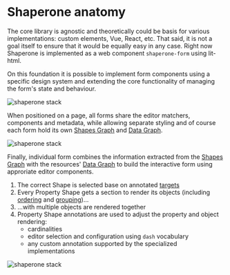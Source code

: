 # Shaperone anatomy

The core library is agnostic and theoretically could be basis for various implementations: custom elements, Vue, React, etc. That said, it is not a goal itself to ensure that it would be equally easy in any case. Right now Shaperone is implemented as a web component `shaperone-form` using lit-html.

On this foundation it is possible to implement form components using a specific design system and extending the core functionality of managing the form's state and behaviour.

![shaperone stack](/_media/stack.png)

When positioned on a page, all forms share the editor matchers, components and metadata, while allowing separate styling and of course each form hold its own [Shapes Graph][sg] and [Data Graph][dg].

![shaperone stack](/_media/configuration.png)

Finally, individual form combines the information extracted from the [Shapes Graph][sg] with the resources' [Data Graph][dg] to build the interactive form using approriate editor components.

1. The correct Shape is selected base on annotated [targets](https://www.w3.org/TR/shacl/#targets)
2. Every Property Shape gets a section to render its objects (including [ordering](https://www.w3.org/TR/shacl/#order) and [grouping](https://www.w3.org/TR/shacl/#group))...
4. ...with multiple objects are rendered together
5. Property Shape annotations are used to adjust the property and object rendering:
   - cardinalities
   - editor selection and configuration using `dash` vocabulary
   - any custom annotation supported by the specialized implementations
   
![shaperone stack](/_media/anatomy.png)

[sg]: https://www.w3.org/TR/shacl/#shapes-graph
[dg]: https://www.w3.org/TR/shacl/#data-graph
